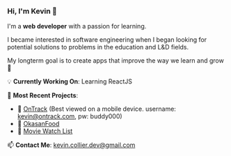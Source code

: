 <!--
**KevinMCollier/KevinMCollier** is a ✨ _special_ ✨ repository because its `README.md` (this file) appears on your GitHub profile.

Here are some ideas to get you started:

- 🔭 I’m currently working on ...
- 🌱 I’m currently learning ...
- 👯 I’m looking to collaborate on ...
- 🤔 I’m looking for help with ...
- 💬 Ask me about ...
- 📫 How to reach me: ...
- 😄 Pronouns: ...
- ⚡ Fun fact: ...
-->

### Hi, I'm Kevin 👋

I'm a **web developer** with a passion for learning.


I became interested in software engineering when I began looking for potential solutions to problems in the education and L&D fields.

My longterm goal is to create apps that improve the way we learn and grow 🚀

💡 **Currently Working On**: Learning ReactJS

🚀 **Most Recent Projects**:
- 🐶 [OnTrack](https://www.ontrack.tokyo) (Best viewed on a mobile device. username: kevin@ontrack.com, pw: buddy000)
- 🥗 [OkasanFood](https://okasan-food-karasugummi-11b736e4f407.herokuapp.com/)
- 🍿 [Movie Watch List](https://kevin-watchlist-001-ccc2c6f4cc36.herokuapp.com/) 

📫 **Contact Me**: [kevin.collier.dev@gmail.com](mailto:kevin.collier.dev@gmail.com)
